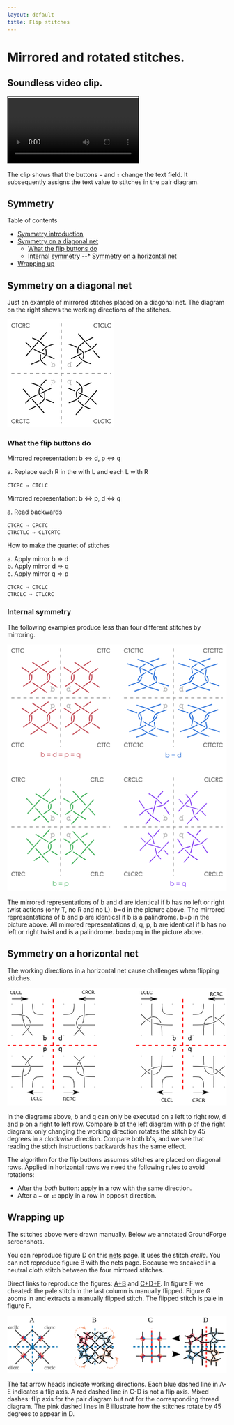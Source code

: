 ```yaml
---
layout: default
title: Flip stitches
---
```

Mirrored and rotated stitches.
==============================

Soundless video clip.
---------------------

<video controls style="border: 1px solid; padding-top: 2px;">
    <source src="flip.mp4" type="video/mp4">
    Your browser does not support an inline <a href="flip">video</a>.
</video>   

The clip shows that the buttons `↔` and `↕` change the text field.
It subsequently assigns the text value to stitches in the pair diagram.

Symmetry
--------

Table of contents

* [Symmetry introduction](#symmetry-introduction)
* [Symmetry on a diagonal net](#symmetry-on-a-diagonal-net)
  * [What the flip buttons do](#what-the-flip-buttons-do)
  * [Internal symmetry](#internal-symmetry)
--* [Symmetry on a horizontal net](#symmetry-on-a-horizontal-net)
* [Wrapping up](#wrapping-up)

Symmetry on a diagonal net
--------------------------

Just an example of mirrored stitches placed on a diagonal net.
The diagram on the right shows the working directions of the stitches.

![](external-symmetry.png)

### What the flip buttons do

Mirrored representation: b ⇔ d, p ⇔ q

a. Replace each R in the with L and each L with R

    CTCRC ⇒ CTCLC

Mirrored representation: b ⇔ p, d ⇔ q

a. Read backwards  

    CTCRC ⇒ CRCTC
    CTRCTLC ⇒ CLTCRTC  

How to make the quartet of stitches

a. Apply mirror b ⇒ d  
b. Apply mirror d ⇒ q  
c. Apply mirror q ⇒ p  

    CTCRC ⇒ CTCLC  
    CTRCLC ⇒ CTLCRC  

### Internal symmetry

The following examples produce less than four different stitches by mirroring.

![](internal-symmetry.png)

The mirrored representations of b and d are identical if b has no left or right twist actions (only T, no R and no L). b=d in the picture above.
The mirrored representations of b and p are identical if b is a palindrome. b=p in the picture above.
All mirrored representations d, q, p, b are identical if b has no left or right twist and is a palindrome. b=d=p=q in the picture above.

Symmetry on a horizontal net
------------------------

The working directions in a horizontal net cause challenges when flipping stitches.

![](horizontal-symmetry.png)

In the diagrams above, b and q can only be executed on a left to right row, 
d and p on a right to left row.
Compare b of the left diagram with p of the right diagram:
only changing the working direction rotates the stitch by 45 degrees in a clockwise direction.
Compare both b's, and we see that reading the stitch instructions backwards has the same effect.

The algorithm for the flip buttons assumes stitches are placed on diagonal rows.
Applied in horizontal rows we need the following rules to avoid rotations:
* After the _both_ button: apply in a row with the same direction.
* After a `↔` or `↕`: apply in a row in opposit direction.


Wrapping up
-----------

The stitches above were drawn manually.
Below we annotated GroundForge screenshots.

You can reproduce figure D on this [nets](/GroundForge/nets.html?b=crcllc) page.
It uses the stitch _crcllc_.
You can not reproduce figure B with the nets page.
Because we sneaked in a neutral cloth stitch between the four mirrored stitches.

Direct links to reproduce the figures:
[A+B](https://d-bl.github.io/GroundForge/stitches.html?patchWidth=12&patchHeight=12&footside=4,x&tile=-5-5,5-5-,-5-5,5-5-&headside=x,7&shiftColsSW=-4&shiftRowsSW=0&shiftColsSE=4&shiftRowsSE=4&e1=ctc&c1=cllcrc&a1=ctctctl&n2=ctctctr&d2=cllcrc&b2=cllcrc&e3=ctc&c3=cllcrc&d4=ctc&b4=ctc)
and
[C+D+F](https://d-bl.github.io/GroundForge/stitches.html?b1=cllcr&c1=crrcl&b2=rcllc&c2=lcrrc&tile=88,11&a1=rctctctctt&l2=lctctctctt&shiftColsSW=0&shiftRowsSW=2&shiftColsSE=2&shiftRowsSE=2&patchWidth=10&patchHeight=12&headside=x,7&footside=4,x).
In figure F we cheated: the pale stitch in the last column is manually flipped.
Figure G zooms in and extracts a manually flipped stitch.
The flipped stitch is pale in figure F.

![](cllcr-bdpq.svg)

The fat arrow heads indicate working directions.
Each blue dashed line in A-E indicates a flip axis.
A red dashed line in C-D is not a flip axis.
Mixed dashes: flip axis for the pair diagram but not for the corresponding thread diagram.
The pink dashed lines in B illustrate how the stitches rotate by 45 degrees to appear in D.
